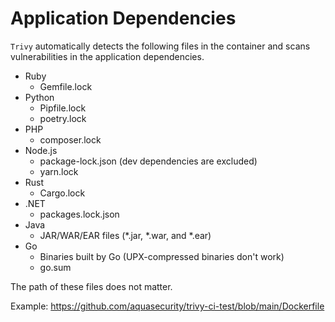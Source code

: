 # Application Dependencies

`Trivy` automatically detects the following files in the container and scans vulnerabilities in the application dependencies.

- Ruby
    - Gemfile.lock
- Python
    - Pipfile.lock
    - poetry.lock
- PHP
    - composer.lock
- Node.js
    - package-lock.json (dev dependencies are excluded)
    - yarn.lock
- Rust
    - Cargo.lock
- .NET
    - packages.lock.json
- Java
    - JAR/WAR/EAR files (*.jar, *.war, and *.ear)
- Go
    - Binaries built by Go (UPX-compressed binaries don't work)
    - go.sum

The path of these files does not matter.

Example: https://github.com/aquasecurity/trivy-ci-test/blob/main/Dockerfile
